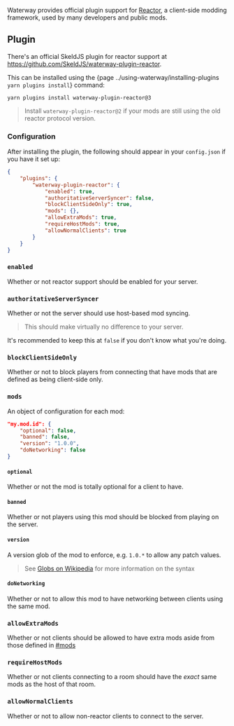 Waterway provides official plugin support for [Reactor](https://reactor.gg), a client-side modding framework, used by many developers and public mods.

## Plugin
There's an official SkeldJS plugin for reactor support at https://github.com/SkeldJS/waterway-plugin-reactor.

This can be installed using the {page ../using-waterway/installing-plugins `yarn plugins install`} command:
```
yarn plugins install waterway-plugin-reactor@3
```

> Install `waterway-plugin-reactor@2` if your mods are still using the old reactor protocol version.

### Configuration
After installing the plugin, the following should appear in your `config.json` if you have it set up:
```json
{
    "plugins": {
        "waterway-plugin-reactor": {
            "enabled": true,
            "authoritativeServerSyncer": false,
            "blockClientSideOnly": true,
            "mods": {},
            "allowExtraMods": true,
            "requireHostMods": true,
            "allowNormalClients": true
        }
    }
}
```

### `enabled`
Whether or not reactor support should be enabled for your server.

### `authoritativeServerSyncer`
Whether or not the server should use host-based mod syncing.

> This should make virtually no difference to your server.

It's recommended to keep this at `false` if you don't know what you're doing.

### `blockClientSideOnly`
Whether or not to block players from connecting that have mods that are defined as being client-side only.

### `mods`
An object of configuration for each mod:
```json
"my.mod.id": {
    "optional": false,
    "banned": false,
    "version": "1.0.0",
    "doNetworking": false
}
```

#### `optional`
Whether or not the mod is totally optional for a client to have.

#### `banned`
Whether or not players using this mod should be blocked from playing on the server.

#### `version`
A version glob of the mod to enforce, e.g. `1.0.*` to allow any patch values.

> See [Globs on Wikipedia](https://en.wikipedia.org/wiki/Glob_(programming)) for more information on the syntax

#### `doNetworking`
Whether or not to allow this mod to have networking between clients using the same mod.

### `allowExtraMods`
Whether or not clients should be allowed to have extra mods aside from those defined in [#mods](#mods)

### `requireHostMods`
Whether or not clients connecting to a room should have the _exact_ same mods as the host of that room.

### `allowNormalClients`
Whether or not to allow non-reactor clients to connect to the server.
